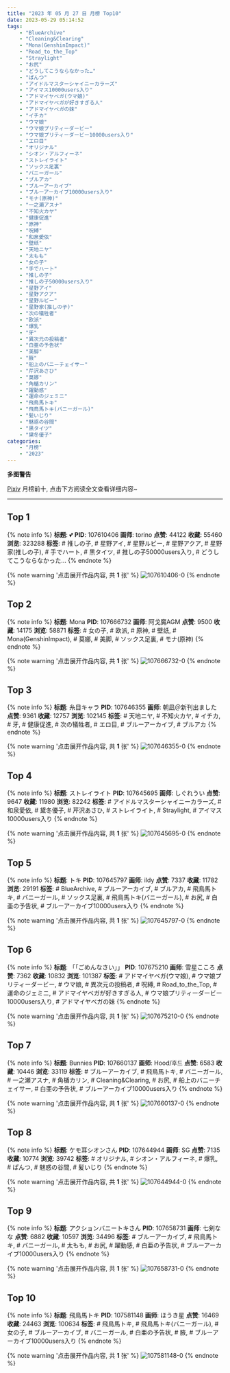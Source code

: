 ```yaml
---
title: "2023 年 05 月 27 日 月榜 Top10"
date: 2023-05-29 05:14:52
tags:
    - "BlueArchive"
    - "Cleaning&Clearing"
    - "Mona(GenshinImpact)"
    - "Road_to_the_Top"
    - "Straylight"
    - "お尻"
    - "どうしてこうならなかった…"
    - "ぱんつ"
    - "アイドルマスターシャイニーカラーズ"
    - "アイマス10000users入り"
    - "アドマイヤベガ(ウマ娘)"
    - "アドマイヤベガが好きすぎる人"
    - "アドマイヤベガの妹"
    - "イチカ"
    - "ウマ娘"
    - "ウマ娘プリティーダービー"
    - "ウマ娘プリティーダービー10000users入り"
    - "エロ目"
    - "オリジナル"
    - "シオン・アルフィーネ"
    - "ストレイライト"
    - "ソックス足裏"
    - "バニーガール"
    - "ブルアカ"
    - "ブルーアーカイブ"
    - "ブルーアーカイブ10000users入り"
    - "モナ(原神)"
    - "一之瀬アスナ"
    - "不知火カヤ"
    - "健康促進"
    - "原神"
    - "呪縛"
    - "和泉愛依"
    - "壁纸"
    - "天地ニヤ"
    - "太もも"
    - "女の子"
    - "手でハート"
    - "推しの子"
    - "推しの子50000users入り"
    - "星野アイ"
    - "星野アクア"
    - "星野ルビー"
    - "星野家(推しの子)"
    - "次の犠牲者"
    - "欧派"
    - "爆乳"
    - "牙"
    - "異次元の投稿者"
    - "白亜の予告状"
    - "美脚"
    - "腋"
    - "船上のバニーチェイサー"
    - "芹沢あさひ"
    - "莫娜"
    - "角楯カリン"
    - "躍動感"
    - "運命のジェミニ"
    - "飛鳥馬トキ"
    - "飛鳥馬トキ(バニーガール)"
    - "髪いじり"
    - "魅惑の谷間"
    - "黒タイツ"
    - "黛冬優子"
categories:
    - "月榜"
    - "2023"
---
```


<i class="fa fa-triangle-exclamation"></i>**多图警告**<i class="fa fa-triangle-exclamation"></i>

[Pixiv](https://www.pixiv.net/) 月榜前十, 点击下方阅读全文查看详细内容~

<!-- more -->

---

## Top 1

{% note info %}
**标题**: 💕
**PID**: 107610406 **画师**: torino
**点赞**: 44122 **收藏**: 55460 **浏览**: 323288
**标签**: # 推しの子, # 星野アイ, # 星野ルビー, # 星野アクア, # 星野家(推しの子), # 手でハート, # 黒タイツ, # 推しの子50000users入り, # どうしてこうならなかった…
{% endnote %}

{% note warning '点击展开作品内容, 共 **1** 张' %}
![107610406-0](https://i.pixiv.re/img-original/img/2023/04/29/00/01/02/107610406_p0.jpg)
{% endnote %}

## Top 2

{% note info %}
**标题**: Mona
**PID**: 107666732 **画师**: 阿戈魔AGM
**点赞**: 9500 **收藏**: 14175 **浏览**: 58871
**标签**: # 女の子, # 欧派, # 原神, # 壁纸, # Mona(GenshinImpact), # 莫娜, # 美脚, # ソックス足裏, # モナ(原神)
{% endnote %}

{% note warning '点击展开作品内容, 共 **1** 张' %}
![107666732-0](https://i.pixiv.re/img-original/img/2023/04/30/17/54/27/107666732_p0.jpg)
{% endnote %}

## Top 3

{% note info %}
**标题**: 糸目キャラ
**PID**: 107646355 **画师**: 朝凪＠新刊出ました
**点赞**: 9361 **收藏**: 12757 **浏览**: 102145
**标签**: # 天地ニヤ, # 不知火カヤ, # イチカ, # 牙, # 健康促進, # 次の犠牲者, # エロ目, # ブルーアーカイブ, # ブルアカ
{% endnote %}

{% note warning '点击展开作品内容, 共 **1** 张' %}
![107646355-0](https://i.pixiv.re/img-original/img/2023/04/30/00/31/22/107646355_p0.jpg)
{% endnote %}

## Top 4

{% note info %}
**标题**: ストレイライト
**PID**: 107645695 **画师**: しぐれうい
**点赞**: 9647 **收藏**: 11980 **浏览**: 82242
**标签**: # アイドルマスターシャイニーカラーズ, # 和泉愛依, # 黛冬優子, # 芹沢あさひ, # ストレイライト, # Straylight, # アイマス10000users入り
{% endnote %}

{% note warning '点击展开作品内容, 共 **1** 张' %}
![107645695-0](https://i.pixiv.re/img-original/img/2023/04/30/00/15/01/107645695_p0.jpg)
{% endnote %}

## Top 5

{% note info %}
**标题**: トキ
**PID**: 107645797 **画师**: ildy
**点赞**: 7337 **收藏**: 11782 **浏览**: 29191
**标签**: # BlueArchive, # ブルーアーカイブ, # ブルアカ, # 飛鳥馬トキ, # バニーガール, # ソックス足裏, # 飛鳥馬トキ(バニーガール), # お尻, # 白亜の予告状, # ブルーアーカイブ10000users入り
{% endnote %}

{% note warning '点击展开作品内容, 共 **1** 张' %}
![107645797-0](https://i.pixiv.re/img-original/img/2023/04/30/00/17/19/107645797_p0.jpg)
{% endnote %}

## Top 6

{% note info %}
**标题**: 「「ごめんなさい」」
**PID**: 107675210 **画师**: 雪星こころ
**点赞**: 7362 **收藏**: 10832 **浏览**: 101387
**标签**: # アドマイヤベガ(ウマ娘), # ウマ娘プリティーダービー, # ウマ娘, # 異次元の投稿者, # 呪縛, # Road_to_the_Top, # 運命のジェミニ, # アドマイヤベガが好きすぎる人, # ウマ娘プリティーダービー10000users入り, # アドマイヤベガの妹
{% endnote %}

{% note warning '点击展开作品内容, 共 **1** 张' %}
![107675210-0](https://i.pixiv.re/img-original/img/2023/05/21/03/06/57/107675210_p0.png)
{% endnote %}

## Top 7

{% note info %}
**标题**: Bunnies
**PID**: 107660137 **画师**: Hood/후드
**点赞**: 6583 **收藏**: 10446 **浏览**: 33119
**标签**: # ブルーアーカイブ, # 飛鳥馬トキ, # バニーガール, # 一之瀬アスナ, # 角楯カリン, # Cleaning&Clearing, # お尻, # 船上のバニーチェイサー, # 白亜の予告状, # ブルーアーカイブ10000users入り
{% endnote %}

{% note warning '点击展开作品内容, 共 **1** 张' %}
![107660137-0](https://i.pixiv.re/img-original/img/2023/04/30/12/53/38/107660137_p0.png)
{% endnote %}

## Top 8

{% note info %}
**标题**: ケモ耳シオンさん
**PID**: 107644944 **画师**: SG
**点赞**: 7135 **收藏**: 10774 **浏览**: 39742
**标签**: # オリジナル, # シオン・アルフィーネ, # 爆乳, # ぱんつ, # 魅惑の谷間, # 髪いじり
{% endnote %}

{% note warning '点击展开作品内容, 共 **1** 张' %}
![107644944-0](https://i.pixiv.re/img-original/img/2023/04/30/16/44/30/107644944_p0.png)
{% endnote %}

## Top 9

{% note info %}
**标题**: アクションバニートキさん
**PID**: 107658731 **画师**: 七剣なな
**点赞**: 6882 **收藏**: 10597 **浏览**: 34496
**标签**: # ブルーアーカイブ, # 飛鳥馬トキ, # バニーガール, # 太もも, # お尻, # 躍動感, # 白亜の予告状, # ブルーアーカイブ10000users入り
{% endnote %}

{% note warning '点击展开作品内容, 共 **1** 张' %}
![107658731-0](https://i.pixiv.re/img-original/img/2023/04/30/12/00/27/107658731_p0.png)
{% endnote %}

## Top 10

{% note info %}
**标题**: 飛鳥馬トキ
**PID**: 107581148 **画师**: ほうき星
**点赞**: 16469 **收藏**: 24463 **浏览**: 100634
**标签**: # 飛鳥馬トキ, # 飛鳥馬トキ(バニーガール), # 女の子, # ブルーアーカイブ, # バニーガール, # 白亜の予告状, # 腋, # ブルーアーカイブ10000users入り
{% endnote %}

{% note warning '点击展开作品内容, 共 **1** 张' %}
![107581148-0](https://i.pixiv.re/img-original/img/2023/04/28/00/00/28/107581148_p0.jpg)
{% endnote %}
